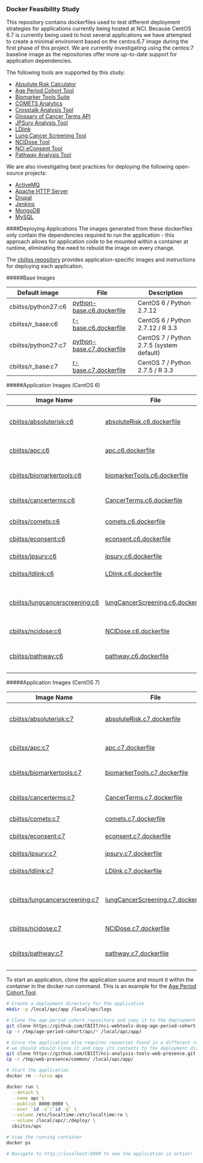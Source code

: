 ### Docker Feasibility Study

This repository contains dockerfiles used to test different deployment strategies for applications currently being hosted at NCI. Because CentOS 6.7 is currently being used to host several applications we have attempted to create a minimal enviroment based on the centos:6.7 image during the first phase of this project. We are currently investigating using the centos:7 baseline image as the repositories offer more up-to-date support for application dependencies.

The following tools are supported by this study:

- [Absolute Risk Calculator](https://github.com/CBIIT/nci-webtools-dceg-risk-assessment)
- [Age Period Cohort Tool](https://github.com/CBIIT/nci-webtools-dceg-age-period-cohort)
- [Biomarker Tools Suite](https://github.com/CBIIT/nci-webtools-dceg-sw-computational-tools)
- [COMETS Analytics](https://github.com/CBIIT/nci-webtools-comets-analytics)
- [Crosstalk Analysis Tool](https://github.com/CBIIT/nci-webtools-dceg-age-period-cohort)
- [Glossary of Cancer Terms API](https://github.com/CBIIT/nci-analysis-tools-glossary)
- [JPSurv Analysis Tool](https://github.com/CBIIT/nci-webtools-dccps-seer)
- [LDlink](https://github.com/CBIIT/nci-webtools-dceg-linkage)
- [Lung Cancer Screening Tool](https://github.com/CBIIT/nci-webtools-dceg-risk-assessment)
- [NCIDose Tool](https://github.com/CBIIT/nci-webtools-dceg-ncidose)
- [NCI eConsent Tool](https://github.com/CBIIT/nci-webtools-dceg-econsent)
- [Pathway Analysis Tool](https://github.com/CBIIT/nci-webtools-dceg-pathway-analysis)

We are also investigating best practices for deploying the following open-source projects:
- [ActiveMQ](https://github.com/apache/activemq)
- [Apache HTTP Server](https://github.com/apache/httpd)
- [Drupal](https://github.com/drupal/drupal)
- [Jenkins](https://github.com/jenkinsci/jenkins)
- [MongoDB](https://github.com/mongodb/mongo)
- [MySQL](https://github.com/mysql/mysql-server)

####Deploying Applications
The images generated from these dockerfiles only contain the dependencies required to run the application - this approach allows for application code to be mounted within a container at runtime, eliminating the need to rebuild the image on every change.

The [cbiitss repository](https://hub.docker.com/u/cbiitss/) provides application-specific images and instructions for deploying each application. 

#####Base Images

| Default image         | File                                 | Description                                          | 
| --------------------- | ------------------------------------ | ---------------------------------------------------- |
| cbiitss/python27:c6   | [python-base.c6.dockerfile][1]       | CentOS 6 / Python 2.7.12                             |
| cbiitss/r_base:c6     | [r-base.c6.dockerfile][3]            | CentOS 6 / Python 2.7.12 / R 3.3                     |
| cbiitss/python27:c7   | [python-base.c7.dockerfile][2]       | CentOS 7 / Python 2.7.5 (system default)             |
| cbiitss/r_base:c7     | [r-base.c7.dockerfile][4]            | CentOS 7 / Python 2.7.5 / R 3.3                      |

[1]: applications/base/python-base.c6.dockerfile
[2]: applications/base/python-base.c7.dockerfile
[3]: applications/base/r-base.c6.dockerfile
[4]: applications/base/r-base.c7.dockerfile

#####Application Images (CentOS 6)

| Image Name                          | File                                    | Description                                      |
| ----------------------------------- | --------------------------------------- | ------------------------------------------------ |
| [cbiitss/absoluterisk:c6][1]        | [absoluteRisk.c6.dockerfile][12]        | CentOS 6 / Absolute Risk Calculator              |
| [cbiitss/apc:c6][2]                 | [apc.c6.dockerfile][13]                 | CentOS 6 / Age Period Cohort Tool                |
| [cbiitss/biomarkertools:c6][3]      | [biomarkerTools.c6.dockerfile][14]      | CentOS 6 / Biomarker Tools Suite                 |
| [cbiitss/cancerterms:c6][4]         | [CancerTerms.c6.dockerfile][15]         | CentOS 6 / Cancer Terms API                      |
| [cbiitss/comets:c6][5]              | [comets.c6.dockerfile][16]              | CentOS 6 / COMETS                                |
| [cbiitss/econsent:c6][6]            | [econsent.c6.dockerfile][17]            | CentOS 6 / eConsent                              |
| [cbiitss/jpsurv:c6][7]              | [jpsurv.c6.dockerfile][18]              | CentOS 6 / jpsurv                                |
| [cbiitss/ldlink:c6][8]              | [LDlink.c6.dockerfile][19]              | CentOS 6 / LDlink                                |
| [cbiitss/lungcancerscreening:c6][9] | [lungCancerScreening.c6.dockerfile][20] | CentOS 6 / Lung Cancer Screening Tool            |
| [cbiitss/ncidose:c6][10]            | [NCIDose.c6.dockerfile][21]             | CentOS 6 / NCI Dose                              |
| [cbiitss/pathway:c6][11]            | [pathway.c6.dockerfile][22]             | CentOS 6 / Pathway Analysis Tool                 |

[1]: https://hub.docker.com/r/cbiitss/absoluterisk/
[2]: https://hub.docker.com/r/cbiitss/apc/
[3]: https://hub.docker.com/r/cbiitss/biomarkertools/
[4]: https://hub.docker.com/r/cbiitss/cancerterms/
[5]: https://hub.docker.com/r/cbiitss/comets/
[6]: https://hub.docker.com/r/cbiitss/econsent/
[7]: https://hub.docker.com/r/cbiitss/jpsurv/
[8]: https://hub.docker.com/r/cbiitss/ldlink/
[9]: https://hub.docker.com/r/cbiitss/lungcancerscreening/
[10]: https://hub.docker.com/r/cbiitss/ncidose/
[11]: https://hub.docker.com/r/cbiitss/pathway/

[12]: applications/base/absoluteRisk/absoluteRisk.c6.dockerfile
[13]: applications/base/apc/apc.c6.dockerfile
[14]: applications/base/biomarkerTools/biomarkerTools.c6.dockerfile
[15]: applications/base/CancerTerms/CancerTerms.c6.dockerfile
[16]: applications/base/comets/comets.c6.dockerfile
[17]: applications/base/econsent/econsent.c6.dockerfile
[18]: applications/base/jpsurv/jpsurv.c6.dockerfile
[19]: applications/base/LDlink/LDlink.c6.dockerfile
[20]: applications/base/lungCancerScreening/lungCancerScreening.c6.dockerfile
[21]: applications/base/NCIDose/NCIDose.c6.dockerfile
[22]: applications/base/pathway/pathway.c6.dockerfile


#####Application Images (CentOS 7)

| Image Name                          | File                                    | Description                                      |
| ----------------------------------- | --------------------------------------- | ------------------------------------------------ |
| [cbiitss/absoluterisk:c7][1]        | [absoluteRisk.c7.dockerfile][12]        | CentOS 7 / Absolute Risk Calculator              |
| [cbiitss/apc:c7][2]                 | [apc.c7.dockerfile][13]                 | CentOS 7 / Age Period Cohort Tool                |
| [cbiitss/biomarkertools:c7][3]      | [biomarkerTools.c7.dockerfile][14]      | CentOS 7 / Biomarker Tools Suite                 |
| [cbiitss/cancerterms:c7][4]         | [CancerTerms.c7.dockerfile][15]         | CentOS 7 / Cancer Terms API                      |
| [cbiitss/comets:c7][5]              | [comets.c7.dockerfile][16]              | CentOS 7 / COMETS                                |
| [cbiitss/econsent:c7][6]            | [econsent.c7.dockerfile][17]            | CentOS 7 / eConsent                              |
| [cbiitss/jpsurv:c7][7]              | [jpsurv.c7.dockerfile][18]              | CentOS 7 / jpsurv                                |
| [cbiitss/ldlink:c7][8]              | [LDlink.c7.dockerfile][19]              | CentOS 7 / LDlink                                |
| [cbiitss/lungcancerscreening:c7][9] | [lungCancerScreening.c7.dockerfile][20] | CentOS 7 / Lung Cancer Screening Tool            |
| [cbiitss/ncidose:c7][10]            | [NCIDose.c7.dockerfile][21]             | CentOS 7 / NCI Dose                              |
| [cbiitss/pathway:c7][11]            | [pathway.c7.dockerfile][22]             | CentOS 7 / Pathway Analysis Tool                 |

[1]: https://hub.docker.com/r/cbiitss/absoluterisk/
[2]: https://hub.docker.com/r/cbiitss/apc/
[3]: https://hub.docker.com/r/cbiitss/biomarkertools/
[4]: https://hub.docker.com/r/cbiitss/cancerterms/
[5]: https://hub.docker.com/r/cbiitss/comets/
[6]: https://hub.docker.com/r/cbiitss/econsent/
[7]: https://hub.docker.com/r/cbiitss/jpsurv/
[8]: https://hub.docker.com/r/cbiitss/ldlink/
[9]: https://hub.docker.com/r/cbiitss/lungcancerscreening/
[10]: https://hub.docker.com/r/cbiitss/ncidose/
[11]: https://hub.docker.com/r/cbiitss/pathway/

[12]: applications/base/absoluteRisk/absoluteRisk.c7.dockerfile
[13]: applications/base/apc/apc.c7.dockerfile
[14]: applications/base/biomarkerTools/biomarkerTools.c7.dockerfile
[15]: applications/base/CancerTerms/CancerTerms.c7.dockerfile
[16]: applications/base/comets/comets.c7.dockerfile
[17]: applications/base/econsent/econsent.c7.dockerfile
[18]: applications/base/jpsurv/jpsurv.c7.dockerfile
[19]: applications/base/LDlink/LDlink.c7.dockerfile
[20]: applications/base/lungCancerScreening/lungCancerScreening.c7.dockerfile
[21]: applications/base/NCIDose/NCIDose.c7.dockerfile
[22]: applications/base/pathway/pathway.c7.dockerfile


To start an application, clone the application source and mount it within the container in the docker run command. This is an example for the [Age Period Cohort Tool](https://github.com/CBIIT/nci-webtools-dceg-age-period-cohort).

```bash
# Create a deployment directory for the application
mkdir -p /local/apc/app /local/apc/logs

# Clone the age period cohort repository and copy it to the deployment directory
git clone https://github.com/CBIIT/nci-webtools-dceg-age-period-cohort.git /tmp/age-period-cohort
cp -r /tmp/age-period-cohort/apc/* /local/apc/app/

# Since the application also requires resources found in a different repository,
# we should should clone it and copy its contents to the deployment directory
git clone https://github.com/CBIIT/nci-analysis-tools-web-presence.git /tmp/web-presence
cp -r /tmp/web-presence/common/ /local/apc/app/

# Start the application
docker rm --force apc

docker run \
  --detach \
  --name apc \
  --publish 8000:8000 \
  --user `id -u`:`id -g` \
  --volume /etc/localtime:/etc/localtime:ro \
  --volume /local/apc/:/deploy/ \
  cbiitss/apc

# View the running container
docker ps

# Navigate to http://localhost:8000 to see the application in action!
```

